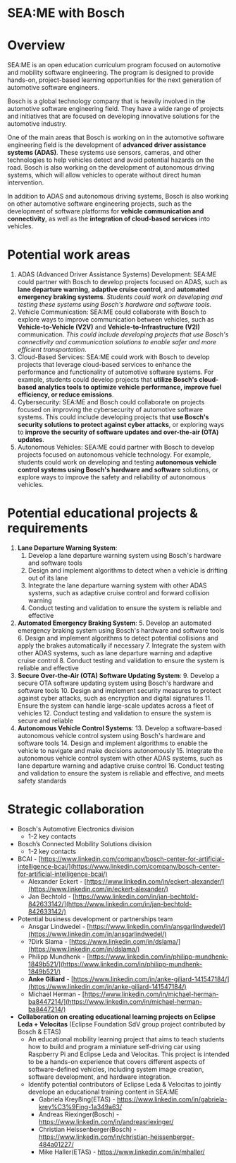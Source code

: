 # SEA:ME with Bosch


# Overview

SEA:ME is an open education curriculum program focused on automotive and mobility software engineering. The program is designed to provide hands-on, project-based learning opportunities for the next generation of automotive software engineers.

Bosch is a global technology company that is heavily involved in the automotive software engineering field. They have a wide range of projects and initiatives that are focused on developing innovative solutions for the automotive industry.

One of the main areas that Bosch is working on in the automotive software engineering field is the development of **advanced driver assistance systems (ADAS)**. These systems use sensors, cameras, and other technologies to help vehicles detect and avoid potential hazards on the road. Bosch is also working on the development of autonomous driving systems, which will allow vehicles to operate without direct human intervention.

In addition to ADAS and autonomous driving systems, Bosch is also working on other automotive software engineering projects, such as the development of software platforms for **vehicle communication and connectivity**, as well as the **integration of cloud-based services** into vehicles.


# Potential work areas



1. ADAS (Advanced Driver Assistance Systems) Development: SEA:ME could partner with Bosch to develop projects focused on ADAS, such as **lane departure warning**, **adaptive cruise control**, and **automated emergency braking systems**. _Students could work on developing and testing these systems using Bosch's hardware and software tools_.
2. Vehicle Communication: SEA:ME could collaborate with Bosch to explore ways to improve communication between vehicles, such as **Vehicle-to-Vehicle (V2V)** and **Vehicle-to-Infrastructure (V2I)** communication. _This could include developing projects that use Bosch's connectivity and communication solutions to enable safer and more efficient transportation_.
3. Cloud-Based Services: SEA:ME could work with Bosch to develop projects that leverage cloud-based services to enhance the performance and functionality of automotive software systems. For example, students could develop projects that **utilize Bosch's cloud-based analytics tools to optimize vehicle performance, improve fuel efficiency, or reduce emissions**.
4. Cybersecurity: SEA:ME and Bosch could collaborate on projects focused on improving the cybersecurity of automotive software systems. This could include developing projects that **use Bosch's security solutions to protect against cyber attacks**, or exploring ways to **improve the security of software updates and over-the-air (OTA) updates**.
5. Autonomous Vehicles: SEA:ME could partner with Bosch to develop projects focused on autonomous vehicle technology. For example, students could work on developing and testing **autonomous vehicle control systems using Bosch's hardware and software** solutions, or explore ways to improve the safety and reliability of autonomous vehicles.


# Potential educational projects & requirements



1. **Lane Departure Warning System**:
    1. Develop a lane departure warning system using Bosch's hardware and software tools
    2. Design and implement algorithms to detect when a vehicle is drifting out of its lane
    3. Integrate the lane departure warning system with other ADAS systems, such as adaptive cruise control and forward collision warning
    4. Conduct testing and validation to ensure the system is reliable and effective
2. **Automated Emergency Braking System**:
    5. Develop an automated emergency braking system using Bosch's hardware and software tools
    6. Design and implement algorithms to detect potential collisions and apply the brakes automatically if necessary
    7. Integrate the system with other ADAS systems, such as lane departure warning and adaptive cruise control
    8. Conduct testing and validation to ensure the system is reliable and effective
3. **Secure Over-the-Air (OTA) Software Updating System**:
    9. Develop a secure OTA software updating system using Bosch's hardware and software tools
    10. Design and implement security measures to protect against cyber attacks, such as encryption and digital signatures
    11. Ensure the system can handle large-scale updates across a fleet of vehicles
    12. Conduct testing and validation to ensure the system is secure and reliable
4. **Autonomous Vehicle Control Systems**:
    13. Develop a software-based autonomous vehicle control system using Bosch's hardware and software tools
    14. Design and implement algorithms to enable the vehicle to navigate and make decisions autonomously
    15. Integrate the autonomous vehicle control system with other ADAS systems, such as lane departure warning and adaptive cruise control
    16. Conduct testing and validation to ensure the system is reliable and effective, and meets safety standards


# Strategic collaboration



* Bosch's Automotive Electronics division
    * 1-2 key contacts
* Bosch’s Connected Mobility Solutions division
    * 1-2 key contacts
* BCAI - [https://www.linkedin.com/company/bosch-center-for-artificial-intelligence-bcai/](https://www.linkedin.com/company/bosch-center-for-artificial-intelligence-bcai/)
    * Alexander Eckert - [https://www.linkedin.com/in/eckert-alexander/](https://www.linkedin.com/in/eckert-alexander/)
    * Jan Bechtold - [https://www.linkedin.com/in/jan-bechtold-842633142/](https://www.linkedin.com/in/jan-bechtold-842633142/)
* Potential business development or partnerships team
    * Ansgar Lindwedel - [https://www.linkedin.com/in/ansgarlindwedel/](https://www.linkedin.com/in/ansgarlindwedel/)
    * ?Dirk Slama - [https://www.linkedin.com/in/dslama/](https://www.linkedin.com/in/dslama/)
    * Philipp Mundhenk - [https://www.linkedin.com/in/philipp-mundhenk-1849b521/](https://www.linkedin.com/in/philipp-mundhenk-1849b521/)
    * **Anke Giliard** - [https://www.linkedin.com/in/anke-giliard-141547184/](https://www.linkedin.com/in/anke-giliard-141547184/)
    * Michael Herman - [https://www.linkedin.com/in/michael-herman-ba8447214/](https://www.linkedin.com/in/michael-herman-ba8447214/)
* **Collaboration on creating educational learning projects on Eclipse Leda + Velocitas** (Eclipse Foundation SdV group project contributed by Bosch & ETAS)
    * An educational mobility learning project that aims to teach students how to build and program a miniature self-driving car using Raspberry Pi and Eclipse Leda and Velocitas. This project is intended to be a hands-on experience that covers different aspects of software-defined vehicles, including system image creation, software development, and hardware integration.
    * Identify potential contributors of Eclipse Leda & Velocitas to jointly develope an educational training content in SEA:ME
      * Gabriela Kreyßing(ETAS) - https://www.linkedin.com/in/gabriela-krey%C3%9Fing-1a349a63/
      * Andreas Riexinger(Bosch) - https://www.linkedin.com/in/andreasriexinger/
      * Christian Heissenberger(Bosch) - https://www.linkedin.com/in/christian-heissenberger-484a01227/
      * Mike Haller(ETAS) - https://www.linkedin.com/in/mhaller/